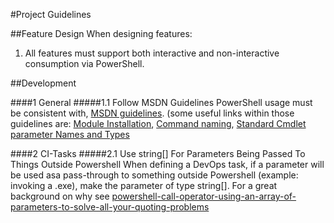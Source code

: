 #Project Guidelines

##Feature Design
When designing features:

1.	All features must support both interactive and non-interactive consumption via PowerShell. 


##Development

####1 General
#####1.1 Follow MSDN Guidelines
PowerShell usage must be consistent with, [MSDN guidelines](https://msdn.microsoft.com/en-us/library/dd835506(v=vs.85).aspx). (some useful links within those guidelines are: [Module Installation](https://msdn.microsoft.com/en-us/library/dd878350%28v=vs.85%29.aspx), [Command naming](https://msdn.microsoft.com/en-us/library/ms714428%28v=vs.85%29.aspx), [Standard Cmdlet parameter Names and Types](https://msdn.microsoft.com/en-us/library/dd878352(v=vs.85).aspx)

####2 CI-Tasks
#####2.1 Use string[] For Parameters Being Passed To Things Outside Powershell
When defining a DevOps task, if a parameter will be used asa pass-through to something outside Powershell (example: invoking a .exe), make the parameter of type string[]. For a great background on why see [powershell-call-operator-using-an-array-of-parameters-to-solve-all-your-quoting-problems](https://com2kid.wordpress.com/2011/09/25/powershell-call-operator-using-an-array-of-parameters-to-solve-all-your-quoting-problems/)
